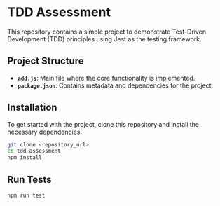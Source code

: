 # TDD Assessment

This repository contains a simple project to demonstrate Test-Driven Development (TDD) principles using Jest as the testing framework.

## Project Structure

- **`add.js`**: Main file where the core functionality is implemented.
- **`package.json`**: Contains metadata and dependencies for the project.

## Installation

To get started with the project, clone this repository and install the necessary dependencies.

```bash
git clone <repository_url>
cd tdd-assessment
npm install
```

## Run Tests

```bash
npm run test
```
